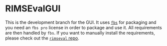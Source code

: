 # RIMSEvalGUI

This is the development branch for the GUI.
It uses [`fbs`](https://build-system.fman.io) for packaging
and you need an `fbs pro` license in order to package and use it.
All requirements are then handled by `fbs`.
If you want to manually install the requirements,
please check out the [`rimseval` repo](https://github.com/RIMS-Code/RIMSEval).

